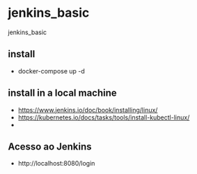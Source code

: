 # jenkins_basic
jenkins_basic


## install
- docker-compose up -d

## install in a local machine
- https://www.jenkins.io/doc/book/installing/linux/
- https://kubernetes.io/docs/tasks/tools/install-kubectl-linux/
- 



## Acesso ao Jenkins
- http://localhost:8080/login



